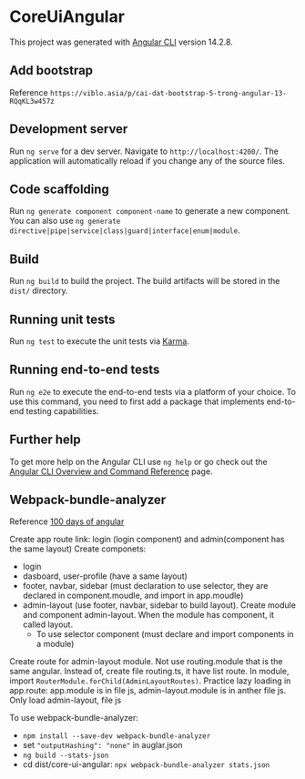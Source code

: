 # CoreUiAngular

This project was generated with [Angular CLI](https://github.com/angular/angular-cli) version 14.2.8.

## Add bootstrap
Reference `https://viblo.asia/p/cai-dat-bootstrap-5-trong-angular-13-RQqKL3w457z`

## Development server

Run `ng serve` for a dev server. Navigate to `http://localhost:4200/`. The application will automatically reload if you change any of the source files.

## Code scaffolding

Run `ng generate component component-name` to generate a new component. You can also use `ng generate directive|pipe|service|class|guard|interface|enum|module`.

## Build

Run `ng build` to build the project. The build artifacts will be stored in the `dist/` directory.

## Running unit tests

Run `ng test` to execute the unit tests via [Karma](https://karma-runner.github.io).

## Running end-to-end tests

Run `ng e2e` to execute the end-to-end tests via a platform of your choice. To use this command, you need to first add a package that implements end-to-end testing capabilities.

## Further help

To get more help on the Angular CLI use `ng help` or go check out the [Angular CLI Overview and Command Reference](https://angular.io/cli) page.

## Webpack-bundle-analyzer

Reference [100 days of angular](https://www.youtube.com/watch?v=D0Tv5BaNTa8&list=PLMTyi4Bfd5pW73uXw-6jgRxDwdPYqwk0r&index=28)

Create app route link: login (login component) and admin(component has the same layout)
Create componets: 
- login 
- dasboard, user-profile (have a same layout)
- footer, navbar, sidebar (must declaration to use selector, they are declared in component.moudle, and import in app.moudle)
- admin-layout (use footer, navbar, sidebar to build layout). Create module and component admin-layout. When the module has component, it called layout.
  - To use selector component (must declare and import components in a module)

Create route for admin-layout module. Not use routing.module that is the same angular. Instead of, create file routing.ts, it have list route. In module, import `RouterModule.forChild(AdminLayoutRoutes)`. Practice lazy loading in app.route: app.module is in file js, admin-layout.module is in anther file js. Only load admin-layout, file js 

To use webpack-bundle-analyzer:
- `npm install --save-dev webpack-bundle-analyzer`
- set `"outputHashing": "none"` in auglar.json
- `ng build --stats-json`
- cd dist/core-ui-angular: `npx webpack-bundle-analyzer stats.json`


